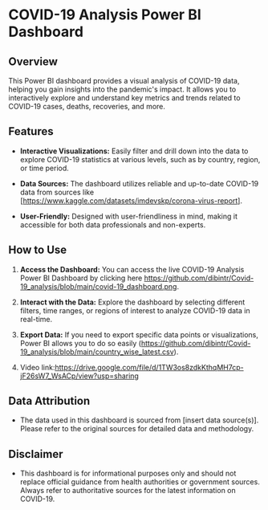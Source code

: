 # COVID-19 Analysis Power BI Dashboard


## Overview

This Power BI dashboard provides a visual analysis of COVID-19 data, helping you gain insights into the pandemic's impact. It allows you to interactively explore and understand key metrics and trends related to COVID-19 cases, deaths, recoveries, and more.

## Features

- **Interactive Visualizations:** Easily filter and drill down into the data to explore COVID-19 statistics at various levels, such as by country, region, or time period.

- **Data Sources:** The dashboard utilizes reliable and up-to-date COVID-19 data from sources like [https://www.kaggle.com/datasets/imdevskp/corona-virus-report].

- **User-Friendly:** Designed with user-friendliness in mind, making it accessible for both data professionals and non-experts.

## How to Use

1. **Access the Dashboard:** You can access the live COVID-19 Analysis Power BI Dashboard by clicking here https://github.com/dibintr/Covid-19_analysis/blob/main/covid-19_dashboard.png.

2. **Interact with the Data:** Explore the dashboard by selecting different filters, time ranges, or regions of interest to analyze COVID-19 data in real-time.

3. **Export Data:** If you need to export specific data points or visualizations, Power BI allows you to do so easily (https://github.com/dibintr/Covid-19_analysis/blob/main/country_wise_latest.csv).

4. Video link:https://drive.google.com/file/d/1TW3os8zdkKthqMH7cp-jF26sW7_WsACp/view?usp=sharing

## Data Attribution

- The data used in this dashboard is sourced from [insert data source(s)]. Please refer to the original sources for detailed data and methodology.

## Disclaimer

- This dashboard is for informational purposes only and should not replace official guidance from health authorities or government sources. Always refer to authoritative sources for the latest information on COVID-19.

